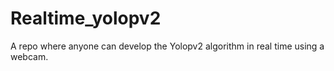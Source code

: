 # Realtime_yolopv2
A repo where anyone can develop the Yolopv2 algorithm in real time using a webcam. 
